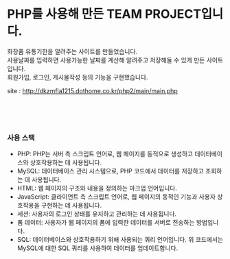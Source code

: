 <h1>PHP를 사용해 만든 TEAM PROJECT입니다.</h1>

<p>화장품 유통기한을 알려주는 사이트를 만들었습니다.<br>
사용날짜를 입력하면 사용가능한 날짜를 계산해 알려주고 저장해둘 수 있게 만든 사이트 입니다.<br>
회원가입, 로그인, 게시물작성 등의 기능을 구현했습니다.</p>

site : http://dkzmfla1215.dothome.co.kr/php2/main/main.php
<br><br>

<br><br>
<h3>사용 스택</h3>
<ul>
  <li>PHP: PHP는 서버 측 스크립트 언어로, 웹 페이지를 동적으로 생성하고 데이터베이스와 상호작용하는 데 사용됩니다.</li>
  <li>MySQL: 데이터베이스 관리 시스템으로, PHP 코드에서 데이터를 저장하고 조회하는 데 사용됩니다.</li>
  <li>HTML: 웹 페이지의 구조와 내용을 정의하는 마크업 언어입니다.</li>
  <li>JavaScript: 클라이언트 측 스크립트 언어로, 웹 페이지의 동적인 기능과 사용자 상호작용을 구현하는 데 사용됩니다.</li>
  <li>세션: 사용자의 로그인 상태를 유지하고 관리하는 데 사용됩니다.</li>
  <li>폼 데이터: 사용자가 웹 페이지의 폼에 입력한 데이터를 서버로 전송하는 방법입니다.</li>
  <li>SQL: 데이터베이스와 상호작용하기 위해 사용되는 쿼리 언어입니다. 위 코드에서는 MySQL에 대한 SQL 쿼리를 사용하여 데이터를 업데이트합니다.</li>
</ul>
